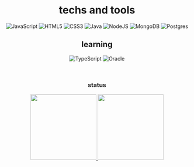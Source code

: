 <h1 align=center>techs and tools</h1>
<div align=center>
          
![JavaScript](https://img.shields.io/badge/javascript-%23323330.svg?style=for-the-badge&logo=javascript&logoColor=%23F7DF1E) 
![HTML5](https://img.shields.io/badge/html5-%23E34F26.svg?style=for-the-badge&logo=html5&logoColor=white) ![CSS3](https://img.shields.io/badge/css3-%231572B6.svg?style=for-the-badge&logo=css3&logoColor=white) ![Java](https://img.shields.io/badge/java-%23ED8B00.svg?style=for-the-badge&logo=openjdk&logoColor=white) ![NodeJS](https://img.shields.io/badge/node.js-6DA55F?style=for-the-badge&logo=node.js&logoColor=white) ![MongoDB](https://img.shields.io/badge/MongoDB-%234ea94b.svg?style=for-the-badge&logo=mongodb&logoColor=white) ![Postgres](https://img.shields.io/badge/postgres-%23316192.svg?style=for-the-badge&logo=postgresql&logoColor=white)

<h2 align=center>learning</h2>    

![TypeScript](https://img.shields.io/badge/typescript-%23007ACC.svg?style=for-the-badge&logo=typescript&logoColor=white) ![Oracle](https://img.shields.io/badge/Oracle-F80000?style=for-the-badge&logo=oracle&logoColor=white)

<br>
<h3 align=center>status</h3>
<div>
 <a href="https://github.com/only-zover">
 <img loading="lazy" height="180em" src="https://github-readme-stats.vercel.app/api/top-langs/?username=only-zover&layout=compact&langs_count=7&theme=dracula"/>
 <img loading="lazy" height="180em" src="https://github-readme-stats.vercel.app/api?username=only-zover&show_icons=true&theme=dracula&include_all_commits=true&count_private=true"/>
</div>          
</div>     
